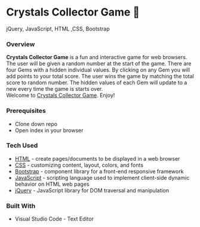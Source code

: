 # Crystals Collector Game **:gem:**
 jQuery, JavaScript, HTML ,CSS, Bootstrap


### Overview

**Crystals Collector Game** is a fun and interactive game for web browsers. The user will be given a random number at the start of the game. There are four Gems with a hidden individual values. By clicking on any Gem you will add points to your total score. The user wins the game by matching the total score to random number. The hidden values of each Gem will update to a new every time the game is starts over.<br>
Welcome to [Crystals Collector Game](https://bgitana.github.io/Crystals-Collector/). Enjoy!


### Prerequisites

- Clone down repo
- Open index in your browser
   

### Tech Used

* [HTML](https://html.com/) - create pages/documents to be displayed in a web browser
* [CSS](https://www.w3schools.com/Css/css_intro.asp) - customizing content, layout, colors, and fonts
* [Bootstrap](https://www.bootstrapcdn.com/) - component library for a front-end responsive framework
* [JavaScript](https://www.javascript.com/) - scripting language used to implement client-side dynamic behavior on HTML web pages
* [jQuery](https://jquery.com/) - JavaScript library for DOM traversal and manipulation


### Built With
- Visual Studio Code - Text Editor




